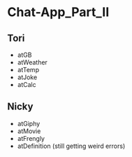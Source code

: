 # Chat-App_Part_II

## Tori ##
* atGB
* atWeather
* atTemp
* atJoke
* atCalc

## Nicky ## 
* atGiphy
* atMovie
* atFrengly
* atDefinition (still getting weird errors)

